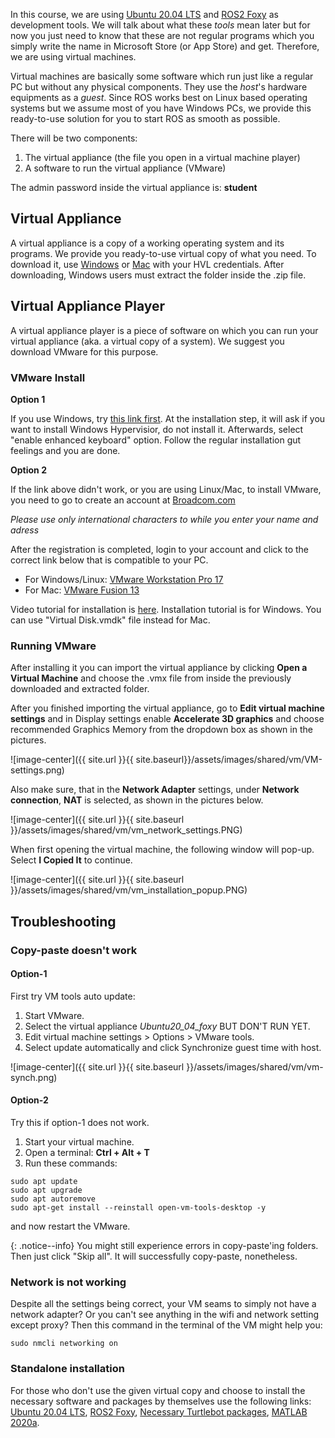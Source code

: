 In this course, we are using [Ubuntu 20.04 LTS](https://releases.ubuntu.com/focal/) and [ROS2 Foxy](https://docs.ros.org/en/foxy/Installation/Ubuntu-Install-Debians.html) as development tools. We will talk about what these *tools* mean later but for now you just need to know that these are not regular programs which you simply write the name in Microsoft Store (or App Store) and get. Therefore, we are using virtual machines.

Virtual machines are basically some software which run just like a
regular PC but without any physical components. They use the *host*\'s
hardware equipments as a *guest*. Since ROS works best on Linux based
operating systems but we assume most of you have Windows PCs, we provide
this ready-to-use solution for you to start ROS as smooth as possible.

There will be two components:

1. The virtual appliance (the file you open in a virtual machine player)
2. A software to run the virtual appliance (VMware)

The admin password inside the virtual appliance is: **student**

## Virtual Appliance

A virtual appliance is a copy of a working operating system and its
programs. We provide you ready-to-use virtual copy of what you need. To
download it, use [Windows](https://drive.google.com/file/d/15QU57vWVVieqcQ1c6Yy_SgfXyAmGCMJW/view?usp=sharing) or [Mac](https://hvl365.sharepoint.com/:f:/s/RobotikkUndervisningHVL/Egp7iLh5sTZMk2K_SZI_WFABNwTUOAJVkQUJW47zsEQO-w?e=cEVaC8)
with your HVL credentials. After downloading,  Windows users must extract the folder inside
the .zip file.

## Virtual Appliance Player

A virtual appliance player is a piece of software on which you can run your
virtual appliance (aka. a virtual copy of a system). We suggest you download VMware for this purpose.

### VMware Install

**Option 1**

If you use Windows, try [this link first](https://hvl365.sharepoint.com/:u:/s/RobotikkUndervisningHVL/EeHPrAvNv6tGozFNRKIK4_cBeEq8WiFOb_EeNgjxsmIYbQ?e=21RVQw). At the installation step, it will ask if you want to install Windows Hypervisior, do not install it. Afterwards, select "enable enhanced keyboard" option. Follow the regular installation gut feelings and you are done. 

**Option 2**

If the link above didn't work, or you are using Linux/Mac, to install VMware, you need to go to create an account at [Broadcom.com](https://profile.broadcom.com/web/registration)

*Please use only international characters to while you enter your name and adress*

After the registration is completed, login to your account and click to the correct link below that is compatible to your PC.

- For Windows/Linux: [VMware Workstation Pro 17](https://support.broadcom.com/group/ecx/productdownloads?subfamily=VMware%20Workstation%20Pro&freeDownloads=true) 
- For Mac: [VMware Fusion 13](https://support.broadcom.com/group/ecx/productfiles?subFamily=VMware%20Fusion&displayGroup=VMware%20Fusion%2013&release=13.6.4&os=&servicePk=&language=EN&freeDownloads=true) 

Video tutorial for installation is [here](https://www.youtube.com/watch?v=kTO810vbF_E&t=3s). Installation tutorial is for Windows. You can use "Virtual Disk.vmdk" file instead for Mac.

### Running VMware

After installing it you can import the virtual appliance by clicking
**Open a Virtual Machine** and choose the .vmx file from inside the
previously downloaded and extracted folder.

After you finished importing the virtual appliance, go to **Edit virtual
machine settings** and in Display settings enable **Accelerate 3D
graphics** and choose recommended Graphics Memory from the dropdown box
as shown in the pictures.

![image-center]({{ site.url }}{{ site.baseurl}}/assets/images/shared/vm/VM-settings.png)

Also make sure, that in the **Network Adapter** settings, under
**Network connection**, **NAT** is selected, as shown in the pictures
below.

![image-center]({{ site.url }}{{ site.baseurl }}/assets/images/shared/vm/vm_network_settings.PNG)

When first opening the virtual machine, the following window will pop-up. Select **I Copied It** to continue.

![image-center]({{ site.url }}{{ site.baseurl }}/assets/images/shared/vm/vm_installation_popup.PNG)

## Troubleshooting

### Copy-paste doesn't work

#### Option-1

First try VM tools auto update:

1. Start VMware.
1. Select the virtual appliance *Ubuntu20_04_foxy* BUT DON'T RUN YET.
1. Edit virtual machine settings > Options > VMware tools.
1. Select update automatically and click Synchronize guest time with host.

![image-center]({{ site.url }}{{ site.baseurl }}/assets/images/shared/vm/vm-synch.png)

#### Option-2

Try this if option-1 does not work.

1. Start your virtual machine.
1. Open a terminal: **Ctrl + Alt + T**
1. Run these commands:

```
sudo apt update
sudo apt upgrade
sudo apt autoremove
sudo apt-get install --reinstall open-vm-tools-desktop -y
```
and now restart the VMware.

{: .notice--info}
You might still experience errors in copy-paste'ing folders. Then just click "Skip all". It will successfully copy-paste, nonetheless.

### Network is not working
Despite all the settings being correct, your VM seams to simply not have a network adapter? Or you can't see anything in the wifi and network setting except proxy? 
Then this command in the terminal of the VM might help you:
```
sudo nmcli networking on
```

### Standalone installation

For those who don't use the given virtual copy and choose to install
the necessary software and packages by themselves use the following
links: [Ubuntu 20.04 LTS](https://releases.ubuntu.com/20.04/), [ROS2 Foxy](https://docs.ros.org/en/foxy/Installation/Ubuntu-Install-Debians.html), [Necessary
Turtlebot
packages](https://emanual.robotis.com/docs/en/platform/turtlebot3/quick-start/),
[MATLAB
2020a](https://se.mathworks.com/products/new_products/release2020a.html).
